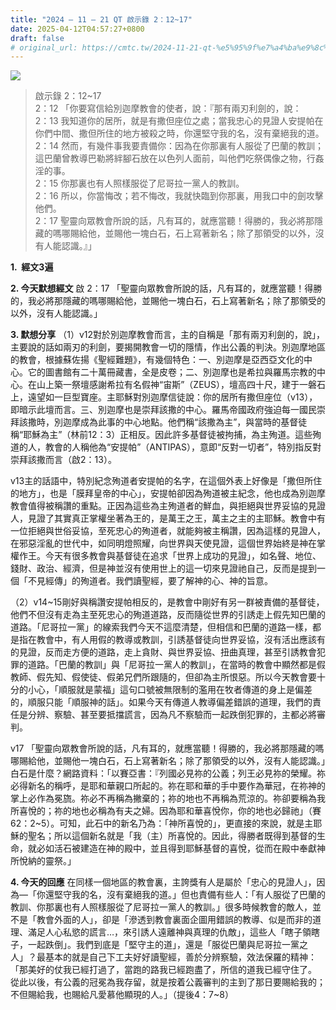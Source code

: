 ```yaml
---
title: "2024 – 11 – 21 QT 啟示錄 2：12~17"
date: 2025-04-12T04:57:27+0800
draft: false
# original_url: https://cmtc.tw/2024-11-21-qt-%e5%95%9f%e7%a4%ba%e9%8c%84-2%ef%bc%9a1217
---
```


![](/images/qt.jpg)
> 啟示錄 2：12\~17  
> 2：12 「你要寫信給別迦摩教會的使者，說：『那有兩刃利劍的，說：  
> 2：13 我知道你的居所，就是有撒但座位之處；當我忠心的見證人安提帕在你們中間、撒但所住的地方被殺之時，你還堅守我的名，沒有棄絕我的道。  
> 2：14 然而，有幾件事我要責備你：因為在你那裏有人服從了巴蘭的教訓；這巴蘭曾教導巴勒將絆腳石放在以色列人面前，叫他們吃祭偶像之物，行姦淫的事。  
> 2：15 你那裏也有人照樣服從了尼哥拉一黨人的教訓。  
> 2：16 所以，你當悔改；若不悔改，我就快臨到你那裏，用我口中的劍攻擊他們。  
> 2：17 聖靈向眾教會所說的話，凡有耳的，就應當聽！得勝的，我必將那隱藏的嗎哪賜給他，並賜他一塊白石，石上寫著新名；除了那領受的以外，沒有人能認識。』」

**1.  經文3遍**

**2. 今天默想經文**
啟 2：17 「聖靈向眾教會所說的話，凡有耳的，就應當聽！得勝的，我必將那隱藏的嗎哪賜給他，並賜他一塊白石，石上寫著新名；除了那領受的以外，沒有人能認識。」

**3. 默想分享**
（1）v12對於別迦摩教會而言，主的自稱是「那有兩刃利劍的，說」，主要說的話如兩刃的利劍，要揭開教會一切的隱情，作出公義的判決。別迦摩地區的教會，根據蘇佐揚《聖經難題》，有幾個特色：一、別迦摩是亞西亞文化的中心。它的圖書館有二十萬冊藏書，全是皮卷；二、別迦摩也是希拉與羅馬宗教的中心。在山上築一祭壇感謝希拉有名假神“宙斯”（ZEUS），壇高四十尺，建于一磐石上，遠望如一巨型寶座。主耶穌對別迦摩信徒說：你的居所有撒但座位（v13），即暗示此壇而言。三、別迦摩也是崇拜該撒的中心。羅馬帝國政府強迫每一國民崇拜該撒時，別迦摩成為此事的中心地點。他們稱“該撒為主”，與當時的基督徒稱“耶穌為主”（林前12：3）正相反。因此許多基督徒被拘捕，為主殉道。這些殉道的人，教會的人稱他為“安提帕”（ANTIPAS），意即“反對一切者”，特別指反對崇拜該撒而言（啟2：13）。

v13主的話語中，特別紀念殉道者安提帕的名字，在這個外表上好像是「撒但所住的地方」，也是「膜拜皇帝的中心」，安提帕卻因為殉道被主紀念，他也成為別迦摩教會值得被稱讚的重點。正因為這些為主殉道者的鮮血，與拒絕與世界妥協的見證人，見證了其實真正掌權坐著為王的，是萬王之王，萬主之主的主耶穌。教會中有一位拒絕與世俗妥協，至死忠心的殉道者，就能夠被主稱讚，因為這樣的見證人，在邪惡淫亂的世代中，如同明燈照耀，向世界與天使見證，這個世界始終是神在掌權作王。今天有很多教會與基督徒在追求「世界上成功的見證」，如名聲、地位、錢財、政治、經濟，但是神並沒有使用世上的這一切來見證祂自己，反而是提到一個「不見經傳」的殉道者。我們讀聖經，要了解神的心、神的旨意。

（2）v14\~15剛好與稱讚安提帕相反的，是教會中剛好有另一群被責備的基督徒，他們不但沒有走為主至死忠心的殉道道路，反而隨從世界的引誘走上假先知巴蘭的道路。「尼哥拉一黨」的線索我們今天不這麼清楚，但相信和巴蘭的道路一樣，都是指在教會中，有人用假的教導或教訓，引誘基督徒向世界妥協，沒有活出應該有的見證，反而走方便的道路，走上貪財、與世界妥協、扭曲真理，甚至引誘教會犯罪的道路。「巴蘭的教訓」與「尼哥拉一黨人的教訓」，在當時的教會中顯然都是假教師、假先知、假使徒、假弟兄們所跟隨的，但卻為主所恨惡。所以今天教會要十分的小心，「順服就是蒙福」這句口號被無限制的濫用在牧者傳道的身上是偏差的，順服只能「順服神的話」。如果今天有傳道人教導偏差錯誤的道理，我們的責任是分辨、察驗、甚至要抵擋謊言，因為凡不察驗而一起跌倒犯罪的，主都必將審判。

v17 「聖靈向眾教會所說的話，凡有耳的，就應當聽！得勝的，我必將那隱藏的嗎哪賜給他，並賜他一塊白石，石上寫著新名；除了那領受的以外，沒有人能認識。」白石是什麼？網路資料：「以賽亞書：『列國必見祢的公義；列王必見祢的榮耀。祢必得新名的稱呼，是耶和華親口所起的。祢在耶和華的手中要作為華冠，在祢神的掌上必作為冕旒。祢必不再稱為撇棄的；祢的地也不再稱為荒涼的。祢卻要稱為我所喜悅的；祢的地也必稱為有夫之婦。因為耶和華喜悅你，你的地也必歸祂」（賽62：2\~5）。可知，此石中的新名乃為：「神所喜悅的」，更直接的來說，就是主耶穌的聖名；所以這個新名就是「我（主）所喜悅的。因此，得勝者既得到基督的生命，就必如活石被建造在神的殿中，並且得到耶穌基督的喜悅，從而在殿中奉獻神所悅納的靈祭。」

**4. 今天的回應**
在同樣一個地區的教會裏，主誇獎有人是屬於「忠心的見證人」，因為—「你還堅守我的名，沒有棄絕我的道。」但也責備有些人：「有人服從了巴蘭的教訓、你那裏也有人照樣服從了尼哥拉一黨人的教訓。」很多時候教會的敵人，並不是「教會外面的人」，卻是「滲透到教會裏面企圖用錯誤的教導、似是而非的道理、滿足人心私慾的謊言…，來引誘人遠離神與真理的仇敵」，這些人「瞎子領瞎子，一起跌倒」。我們到底是「堅守主的道」，還是「服從巴蘭與尼哥拉一黨之人」？最基本的就是自己下工夫好好讀聖經，善於分辨察驗，效法保羅的精神：「那美好的仗我已經打過了，當跑的路我已經跑盡了，所信的道我已經守住了。 從此以後，有公義的冠冕為我存留，就是按着公義審判的主到了那日要賜給我的；不但賜給我，也賜給凡愛慕他顯現的人。」（提後4：7\~8）

